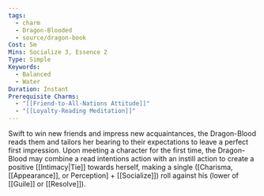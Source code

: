 ```yaml
---
tags:
  - charm
  - Dragon-Blooded
  - source/dragon-book
Cost: 5m
Mins: Socialize 3, Essence 2
Type: Simple
Keywords:
  - Balanced
  - Water
Duration: Instant
Prerequisite Charms:
  - "[[Friend-to-All-Nations Attitude]]"
  - "[[Loyalty-Reading Meditation]]"
---
```

Swift to win new friends and impress new acquaintances, the Dragon-Blood reads them and tailors her bearing to their expectations to leave a perfect first impression. Upon meeting a character for the first time, the Dragon-Blood may combine a read intentions action with an instill action to create a positive [[Intimacy|Tie]] towards herself, making a single ([Charisma, [[Appearance]], or Perception] + [[Socialize]]) roll against his (lower of [[Guile]] or [[Resolve]]).